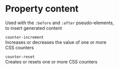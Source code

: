# Property content

Used with the `:before` and `:after` pseudo-elements,  
to insert generated content  

`counter-increment`  
Increases or decreases the value of one or more  
CSS counters  

`counter-reset`  
Creates or resets one or more CSS counters
